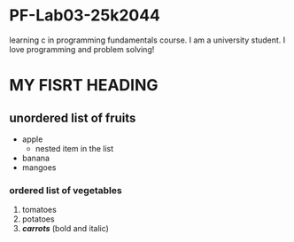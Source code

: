 # PF-Lab03-25k2044
learning c in programming fundamentals course.
I am a university student.
I love programming and problem solving! 
# MY FISRT HEADING
## unordered list of fruits
- apple
  + nested item in the list
- banana
- mangoes
### ordered list of vegetables
1. tomatoes
2. potatoes
3. ***carrots*** (bold and italic)




